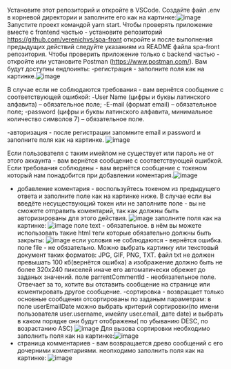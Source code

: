 Установите этот репозиторий и откройте в VSCode. Создайте файл .env в корневой директории и заполните его как на картинке:![image](https://github.com/verenichvs/spa-back/assets/115184978/e91a3673-3615-47f7-903a-905021666077)
Запустите проект командой yarn start. Чтобы проверять приложение вместе с frontend частью - установите репозиторий https://github.com/verenichvs/spa-front откройте и после выполнения предыдущих действий следуйте указаниям из README файла spa-front репозитория. Чтобы проверить приложение только с backend частью - откройте или установите Postman (https://www.postman.com/). 
Вам будут доступны ендпоинты:
-регистрация - заполните поля как на картинке.![image](https://github.com/verenichvs/spa-back/assets/115184978/714718a0-fc51-4740-af92-1ef134ca483c)

 В случае если не соблюдаются требования - вам вернётся сообщение с соответствующей ошибкой: 
    -User Name (цифры и буквы латинского алфавита) – обязательное поле;
    -E-mail (формат email) – обязательное поле;
    -password (цифры и буквы латинского алфавита, минимальное количество символов 7) – обязательное поле.

-авторизация -  после регистрации запомните email и password и заполните поля как на картинке. ![image](https://github.com/verenichvs/spa-back/assets/115184978/5ae61898-96d9-4d07-8b8c-d9ac8872871a)

Если пользователя с таким имейлом не существует или пароль не от этого аккаунта - вам вернётся сообщение с соответствующей ошибкой. Если требования соблюдены - вам вернётся сообщение с токеном который нам понадобится при добавлении коментария.![image](https://github.com/verenichvs/spa-back/assets/115184978/9e61a52d-3e4d-4d5a-8955-605934cdf883)
- добавление коментария - воспользуйтесь токеном из предыдущего ответа и заполните поле как на картинке ниже. В случае если вы введёте несуществующий токен или не заполните поле - вы не сможете отправить коментарий, так как должны быть авторизированы для этого действия.
![image](https://github.com/verenichvs/spa-back/assets/115184978/3065611f-1326-456f-8668-d40102ad8db2)
заполните поля как на картинке: ![image](https://github.com/verenichvs/spa-back/assets/115184978/d8c63db2-51c5-498c-88da-4bd82ee7415c)
    поле text - обязательное. в нём вы можете использовать такие html теги которые обязательно должны быть закрыты: ![image](https://github.com/verenichvs/spa-back/assets/115184978/305bc495-3c7e-411b-978b-0e80c17e7db6)
      если условия не соблюдаются - вернётся ошибка.
    поле file - не обязательно. Можно выбрать картинку или текстовый документ таких форматов: JPG, GIF, PNG, TXT. файл txt не должен превышать 100 кб(вернётся ошибка) а изображение должно быть не более 320х240 пикселей иначе       его автоматически обрежет до заданых значений.
    поле parrentCommentId - необязательное поле. Отвечает за то, хотите вы отставить сообщение на странице или коментировать другое сообщение.
-сортировка - возвращает только основные сообщения отсортированы по заданым параметрам: в поле userEmailDate можно выбрать критерий сортировки(по имени пользователя user.username, имейлу user.email, дате date) и выбрать в каком порядке они будут отображены( по убыванию DESC, по возрастанию ASC)  ![image](https://github.com/verenichvs/spa-back/assets/115184978/b7bb1f60-863f-4c84-bac1-19b406ff3e19)
Для вызова сортировки  необходимо заполнить поля как на картинке:![image](https://github.com/verenichvs/spa-back/assets/115184978/f806b17d-5483-4332-b579-9eb57108b30f)
- страница комментариев - вам возвращается древо сообщений с его дочерними коментариями. неопходимо заполнить поля как на картинке: ![image](https://github.com/verenichvs/spa-back/assets/115184978/9ed9fe70-f743-48e4-a099-67e336c20fb2)









